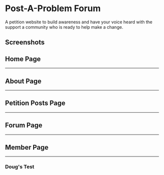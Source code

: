 # Post-A-Problem Forum

A petition website to build awareness and have your voice heard  with the support a community who is ready to help make a change.

## Screenshots

## Home Page

---

## About Page

---

## Petition Posts Page

---

## Forum Page

---

## Member Page

---
### Doug's Test
